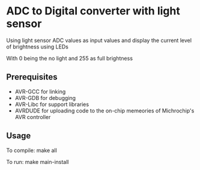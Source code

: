 # ADC to Digital converter with light sensor 

Using light sensor ADC values as input values and display the current level of brightness using LEDs

With 0 being the no light and 255 as full brightness

## Prerequisites

- AVR-GCC for linking
- AVR-GDB for debugging
- AVR-Libc for support libraries 
- AVRDUDE for uploading code to the on-chip memeories of Michrochip's AVR controller 

## Usage 
To compile:
    make all

To run:
    make main-install 
